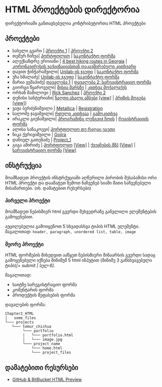 # HTML პროექტების დირექტორია

დირექტორიაში განთავსებულია კონტრიბუტორთა HTML პროექტები

## პროექტები
- სახელი გვარი | [პროექტი 1](/Chapter2_HTML/Projects/საჩვენებელი_მისამართი) | [პროექტი 2](/საჩვენებელი_მისამართი)
- თემურ ჩიჩუა| [პორტფოლიო](https://htmlpreview.github.io/?https://github.com/UnilabEdu/UnilabPythonInternship/blob/master/Chapter2_HTML/Projects/temur_chichua/portfolio/main.html) | [საკონტაქტო ფორმა](/Chapter2_HTML/Projects/temur_chichua/contact_form)
- ალექსანდრე ეროიანი | [4 best hiking routes in Georgia](/Chapter2_HTML/Projects/Alexander_Eroyan/Georgian_Hiking_Routes) |
  [კორონავირუსის ვაქცინაციასთან დაკავშირებული კითხვარი](/Chapter2_HTML/Projects/Alexander_Eroyan/Covid_Vaccination_Survey)
- დავით ჭინჭარაშვილი| [Unilab-ის ჯგუფი](/Chapter2_HTML/Projects/david_chincharashvili/group) | [საკონტაქტო ფორმა](/Chapter2_HTML/Projects/david_chincharashvili/forms)
- უჩა ხმალაძე| [Unilab-ის ჯგუფი](/Chapter2_HTML/Projects/ucha_Khmaladze/hotel_search) | [საკონტაქტო ფორმა](/Chapter2_HTML/Projects/ucha_khmaladze/guest_feedback_form)
- მარია ვეშაპიძე| [დავალება 1](/Chapter2_HTML/Projects/maria_veshapidze/homework_1) | [დავალება 2: სარეგისტრაციო ფორმა](/Chapter2_HTML/Projects/maria_veshapidze/homework_2)
- გიორგი წყაროველი| [მისია მარსზე](/Chapter2_HTML/Projects/giorgi_tskaroveli/mars_crew) | [კითხვა მოქალაქეს](/Chapter2_HTML/Projects/giorgi_tskaroveli/georgian_questions)
- ორხან შამილოვი | [Rick Sanchez](/Chapter2_HTML/Projects/საჩვენებელი_მისამართი) | [პროექტი 2](/საჩვენებელი_მისამართი)
- დენისი სანტურიანი| [ნაღდი ახალი ამბები](/Chapter2_HTML/Projects/denis_santuryan/objective_news) [[view]](https://htmlpreview.github.io/?https://github.com/Denissant/UnilabPythonInternship/blob/html/denis_santuryan/Chapter2_HTML/Projects/denis_santuryan/objective_news/objective_news.html)  | [პრიზის მოგება](/Chapter2_HTML/Projects/denis_santuryan/scam) [[view]](https://htmlpreview.github.io/?https://github.com/Denissant/UnilabPythonInternship/blob/html/denis_santuryan/Chapter2_HTML/Projects/denis_santuryan/scam/definitely_not_scam.html))
- ვაჟა ბერძენიშვილი | [Metallica](/Chapter2_HTML/Projects/vazha_berdzenishvili/Registration) | [Registration](/Chapter2_HTML/Projects/vazha_berdzenishvili/Registration)
- სალომე ჯავაშვილი| [რთული კითხვაა](/Chapter2_HTML/Projects/salome_javashvili/ბენდის_საიტი) | [გამოკითხვა](/Chapter2_HTML/Projects/salome_javashvili/გამოკითხვა)
- ირაკლი გიუნაშვილი| [პროგრამინგ ლენგვიჯ ჩოის](https://github.com/IrakliG/UnilabPythonInternship/blob/master/first_html_for_unilab.html) | [რეგისტრაციის ფორმა](https://github.com/IrakliG/UnilabPythonInternship/blob/master/registration%20form.html)
- ალისა სანაკოევი| [პორტფოლიო თუ რაღაც ეგეთი](https://htmlpreview.github.io/?https://github.com/alisa-sanakoeva/UnilabPythonInternship/blob/master/Chapter2_HTML/Projects/alisa_sanakoeva/portfolio/alisa.html)
- ნიკა ქვრივიშვილი | [Gojira](https://htmlpreview.github.io/?https://github.com/UnilabEdu/UnilabPythonInternship/blob/master/Chapter2_HTML/Projects/Nika_Kvrivishvili/Gojira.html)
- დანიელ გათენაძე | [Project_1](https://htmlpreview.github.io/?https://github.com/LilDiabetes/UnilabPythonInternship/blob/html/daniel_gatenadze/Chapter2_HTML/Projects/daniel_gatenadze/Project_n1/main.html)
- გიგა ამირიძე | [პორტფოლიო](/Chapter2_HTML/Projects/giga_amiridze/portfolio) [[View]](https://htmlpreview.github.io/?https://github.com/gigaamiridze/UnilabPythonInternship/blob/master/Chapter2_HTML/Projects/giga_amiridze/portfolio/portfolio.html) | [ქვეყნების მშპ](/Chapter2_HTML/Projects/giga_amiridze/countries_GDP) [[View]](https://htmlpreview.github.io/?https://github.com/gigaamiridze/UnilabPythonInternship/blob/master/Chapter2_HTML/Projects/giga_amiridze/countries_GDP/index.html) | [სარეგისტრაციო ფორმა](/Chapter2_HTML/Projects/giga_amiridze/register_form) [[View]](https://htmlpreview.github.io/?https://github.com/gigaamiridze/UnilabPythonInternship/blob/master/Chapter2_HTML/Projects/giga_amiridze/register_form/register.html)

## ინსტრუქცია
მოამზადეთ პროექტის ინსტრქუციაში აღწერილი პირობის შესაბამისი ორი HTML პროექტი და დაამატეთ ზემოთ ნაჩვენებ სიაში მათი საჩვენებელი მისამართები. (იხ. დამატებით რესურსები)


### პირველი პროექტი
მოამზადეთ ნებისმიერ html გვერდი შეხვედრაზე განვლილი ელემენტების გამოყენებით. 

აუცილებელია გამოიყენოთ 5 სხვადასხვა ტიპის HTML ელემენტი.
მაგალითად: ```header, paragraph, unordered list, table, image```

### მეორე პროექტი

HTML ფორმების მიხედვით ააწყეთ ნებისმიერი შინაარსის გვერდი სადაც გამოყენებული იქნება
მინიმუმ 5 html ინპუტით (მინიმუ 3 განსხვავებული ტიპი)_[+ submit | სულ 6]_.

მაგალითად:
- საიტზე სარეგისტრაციო ფორმა
- კომენტარის ფორმა
- პროდუქტის შეფასების ფორმა

დავალების ფორმა:
```
Chapter2_HTML
│   some_files
└─── projects
   └─── temur_chichua
        └─── portfolio
        |   └─── portfolio.html
        |   └─── image.jpg
        └─── project_name
            └─── home.html
            └─── project_files    
```

## დამატებითი რესურსები
- [GitHub & BitBucket HTML Preview](https://htmlpreview.github.io/)
